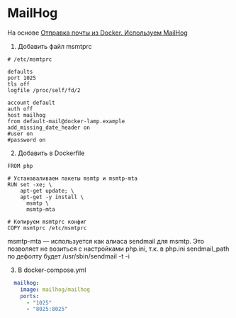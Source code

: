 # MailHog

На основе [Отправка почты из Docker. Используем MailHog](https://wp-yoda.com/okruzhenie/otpravka-pochty-iz-docker-ispolzuem-mailhog/)

1. Добавить файл msmtprc

```
# /etc/msmtprc

defaults
port 1025
tls off
logfile /proc/self/fd/2

account default
auth off
host mailhog
from default-mail@docker-lamp.example
add_missing_date_header on
#user on
#password on
```

2. Добавить в Dockerfile

```
FROM php

# Устанаваливаем пакеты msmtp и msmtp-mta
RUN set -xe; \
    apt-get update; \
    apt-get -y install \
      msmtp \
      msmtp-mta

# Копируем msmtprc конфиг
COPY msmtprc /etc/msmtprc
```

msmtp-mta — используется как алиаса sendmail для msmtp.
Это позволяет не возиться с настройками php.ini,
т.к. в php.ini sendmail_path по дефолту будет /usr/sbin/sendmail -t -i

3. В docker-compose.yml

```yaml
  mailhog:
    image: mailhog/mailhog
    ports:
      - "1025"
      - "8025:8025"
```
